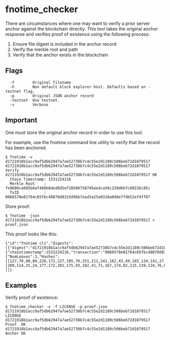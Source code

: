 fnotime_checker
==============

There are circumstances where one may want to verify a prior server anchor
against the blockchain directly. This tool takes the original anchor response
and verifies proof of existence using the following process:
 1. Ensure file digest is included in the anchor record
 2. Verify the merkle root and path
 3. Verify that the anchor exists in the blockchain


## Flags

```
  -f		Original filename
  -h		Non default block explorer host. Defaults based on -testnet flag.
  -p		Original JSON anchor record
  -testnet	Use testnet.
  -v		Verbose
```

## Important

One *must* store the original anchor record in order to use this tool.

For example, use the fnotime command line utility to verify that the record has
been anchored.
```
$ fnotime -v d1721918b1acc9af5db62947a7ae52738b7c4c55e2d1189c506beb72d1079517
d1721918b1acc9af5db62947a7ae52738b7c4c55e2d1189c506beb72d1079517 Verify
d1721918b1acc9af5db62947a7ae52738b7c4c55e2d1189c506beb72d1079517 OK
  Chain Timestamp: 1531224216
  Merkle Root    : fe9680ca605b6af488b8ded0d5ef28506758745eedca56c220d6b7c89226c85c
  TxID           : 0066578e01764c65fbc48870d8315d9bb7ead3a25e0318a0d8e7fdb52ef4ff87
```

Store proof:
```
$ fnotime -json d1721918b1acc9af5db62947a7ae52738b7c4c55e2d1189c506beb72d1079517 > proof.json
```

This proof looks like this:
```
{"id":"fnotime cli","digests":[{"digest":"d1721918b1acc9af5db62947a7ae52738b7c4c55e2d1189c506beb72d1079517","servertimestamp":1553799600,"result":0,"chaininformation":{"chaintimestamp":1531224216,"transaction":"0066578e01764c65fbc48870d8315d9bb7ead3a25e0318a0d8e7fdb52ef4ff87","merkleroot":"fe9680ca605b6af488b8ded0d5ef28506758745eedca56c220d6b7c89226c85c","merklepath":{"NumLeaves":3,"Hashes":[[127,70,80,89,228,171,127,105,76,251,211,241,162,43,49,165,124,141,27,134,120,100,70,162,253,181,237,147,238,244,53,98],[209,114,25,24,177,172,201,175,93,182,41,71,167,174,82,115,139,124,76,85,226,209,24,156,80,107,235,114,209,7,149,23]],"Flags":"DQ=="}}}],"timestamps":[]}
```

## Examples

Verify proof of existence:
```
$ fnotime_checker -v -f LICENSE -p proof.json                              
d1721918b1acc9af5db62947a7ae52738b7c4c55e2d1189c506beb72d1079517  LICENSE
d1721918b1acc9af5db62947a7ae52738b7c4c55e2d1189c506beb72d1079517  Proof  OK
d1721918b1acc9af5db62947a7ae52738b7c4c55e2d1189c506beb72d1079517  Anchor OK
```

